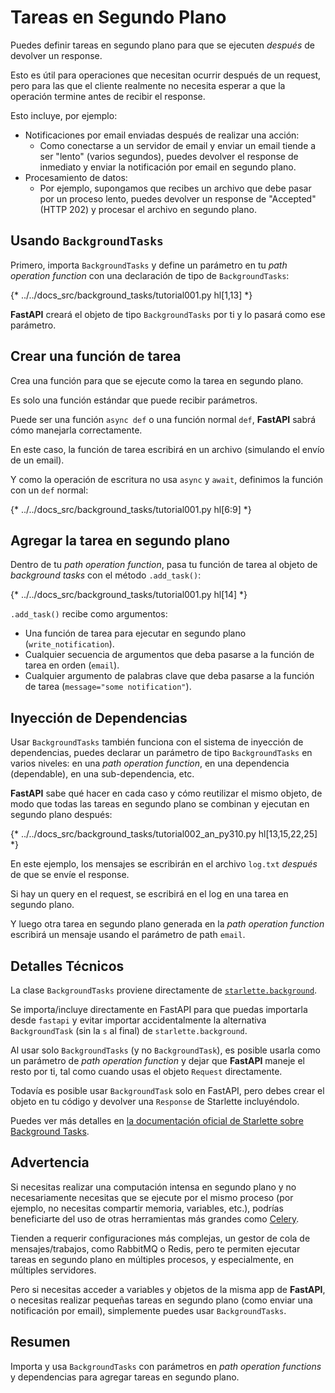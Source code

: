 # Tareas en Segundo Plano

Puedes definir tareas en segundo plano para que se ejecuten *después* de devolver un response.

Esto es útil para operaciones que necesitan ocurrir después de un request, pero para las que el cliente realmente no necesita esperar a que la operación termine antes de recibir el response.

Esto incluye, por ejemplo:

* Notificaciones por email enviadas después de realizar una acción:
  * Como conectarse a un servidor de email y enviar un email tiende a ser "lento" (varios segundos), puedes devolver el response de inmediato y enviar la notificación por email en segundo plano.
* Procesamiento de datos:
  * Por ejemplo, supongamos que recibes un archivo que debe pasar por un proceso lento, puedes devolver un response de "Accepted" (HTTP 202) y procesar el archivo en segundo plano.

## Usando `BackgroundTasks`

Primero, importa `BackgroundTasks` y define un parámetro en tu *path operation function* con una declaración de tipo de `BackgroundTasks`:

{* ../../docs_src/background_tasks/tutorial001.py hl[1,13] *}

**FastAPI** creará el objeto de tipo `BackgroundTasks` por ti y lo pasará como ese parámetro.

## Crear una función de tarea

Crea una función para que se ejecute como la tarea en segundo plano.

Es solo una función estándar que puede recibir parámetros.

Puede ser una función `async def` o una función normal `def`, **FastAPI** sabrá cómo manejarla correctamente.

En este caso, la función de tarea escribirá en un archivo (simulando el envío de un email).

Y como la operación de escritura no usa `async` y `await`, definimos la función con un `def` normal:

{* ../../docs_src/background_tasks/tutorial001.py hl[6:9] *}

## Agregar la tarea en segundo plano

Dentro de tu *path operation function*, pasa tu función de tarea al objeto de *background tasks* con el método `.add_task()`:

{* ../../docs_src/background_tasks/tutorial001.py hl[14] *}

`.add_task()` recibe como argumentos:

* Una función de tarea para ejecutar en segundo plano (`write_notification`).
* Cualquier secuencia de argumentos que deba pasarse a la función de tarea en orden (`email`).
* Cualquier argumento de palabras clave que deba pasarse a la función de tarea (`message="some notification"`).

## Inyección de Dependencias

Usar `BackgroundTasks` también funciona con el sistema de inyección de dependencias, puedes declarar un parámetro de tipo `BackgroundTasks` en varios niveles: en una *path operation function*, en una dependencia (dependable), en una sub-dependencia, etc.

**FastAPI** sabe qué hacer en cada caso y cómo reutilizar el mismo objeto, de modo que todas las tareas en segundo plano se combinan y ejecutan en segundo plano después:

{* ../../docs_src/background_tasks/tutorial002_an_py310.py hl[13,15,22,25] *}

En este ejemplo, los mensajes se escribirán en el archivo `log.txt` *después* de que se envíe el response.

Si hay un query en el request, se escribirá en el log en una tarea en segundo plano.

Y luego otra tarea en segundo plano generada en la *path operation function* escribirá un mensaje usando el parámetro de path `email`.

## Detalles Técnicos

La clase `BackgroundTasks` proviene directamente de <a href="https://www.starlette.dev/background/" class="external-link" target="_blank">`starlette.background`</a>.

Se importa/incluye directamente en FastAPI para que puedas importarla desde `fastapi` y evitar importar accidentalmente la alternativa `BackgroundTask` (sin la `s` al final) de `starlette.background`.

Al usar solo `BackgroundTasks` (y no `BackgroundTask`), es posible usarla como un parámetro de *path operation function* y dejar que **FastAPI** maneje el resto por ti, tal como cuando usas el objeto `Request` directamente.

Todavía es posible usar `BackgroundTask` solo en FastAPI, pero debes crear el objeto en tu código y devolver una `Response` de Starlette incluyéndolo.

Puedes ver más detalles en <a href="https://www.starlette.dev/background/" class="external-link" target="_blank">la documentación oficial de Starlette sobre Background Tasks</a>.

## Advertencia

Si necesitas realizar una computación intensa en segundo plano y no necesariamente necesitas que se ejecute por el mismo proceso (por ejemplo, no necesitas compartir memoria, variables, etc.), podrías beneficiarte del uso de otras herramientas más grandes como <a href="https://docs.celeryq.dev" class="external-link" target="_blank">Celery</a>.

Tienden a requerir configuraciones más complejas, un gestor de cola de mensajes/trabajos, como RabbitMQ o Redis, pero te permiten ejecutar tareas en segundo plano en múltiples procesos, y especialmente, en múltiples servidores.

Pero si necesitas acceder a variables y objetos de la misma app de **FastAPI**, o necesitas realizar pequeñas tareas en segundo plano (como enviar una notificación por email), simplemente puedes usar `BackgroundTasks`.

## Resumen

Importa y usa `BackgroundTasks` con parámetros en *path operation functions* y dependencias para agregar tareas en segundo plano.
